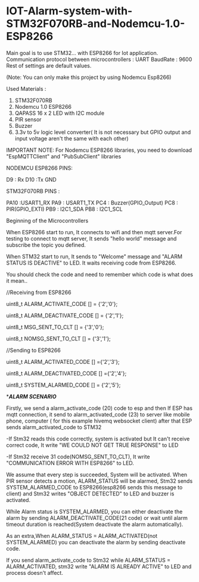 # IOT-Alarm-system-with-STM32F070RB-and-Nodemcu-1.0-ESP8266

Main goal is to use STM32... with ESP8266 for Iot application. 
Communication protocol between microcontrollers : UART BaudRate : 9600
Rest of settings are default values.

(Note: You can only make this project by using Nodemcu Esp8266)

Used Materials :
1) STM32F070RB
2) Nodemcu 1.0 ESP8266
3) QAPASS 16 x 2 LED with I2C module
4) PIR sensor
5) Buzzer
6) 3.3v to 5v logic level converter( It is not necessary but GPIO output and input voltage aren't the same with each other)

IMPORTANT NOTE: For Nodemcu ESP8266 libraries, you need to download "EspMQTTClient" and "PubSubClient" libraries 

NODEMCU ESP8266 PINS:

D9 : Rx
D10 :Tx
GND

STM32F070RB PINS :

PA10 :USART1_RX
PA9 : USART1_TX
PC4 : Buzzer(GPIO_Output)
PC8 : PIR(GPIO_EXTI)
PB9 : I2C1_SDA
PB8 : I2C1_SCL


Beginning of the Microcontrollers

When ESP8266 start to run, It connects to wifi and then mqtt server.For testing to
connect to mqtt server, It sends "hello world" message and subscribe the topic
you defined.

When STM32 start to run, It sends to "Welcome" message and "ALARM STATUS IS DEACTIVE" to LED.
It waits receiving code from ESP8266.

You should check the code and need to remember which code is what does it mean..

//Receiving from ESP8266

 uint8_t ALARM_ACTIVATE_CODE [] = {'2','0'};
 
 uint8_t ALARM_DEACTIVATE_CODE [] = {'2','1'};
 
 uint8_t MSG_SENT_TO_CLT [] = {'3','0'};
 
 uint8_t NOMSG_SENT_TO_CLT [] = {'3','1'};

//Sending to ESP8266

 uint8_t ALARM_ACTIVATED_CODE [] ={'2','3'};
 
 uint8_t ALARM_DEACTIVATED_CODE [] ={'2','4'};
 
 uint8_t SYSTEM_ALARMED_CODE [] = {'2','5'};


**********ALARM SCENARIO*********


Firstly, we send a alarm_activate_code (20) code to esp
and then If ESP has mqtt connection, it send to alarm_activated_code
(23) to server like mobile phone, computer ( for this example hivemq 
websocket client) after that ESP sends alarm_activated_code to STM32

-If Stm32 reads this code correctly, system is activated but It can't receive
correct code, It write "WE COULD NOT GET TRUE RESPONSE" to LED

-If Stm32 receive 31 code(NOMSG_SENT_TO_CLT), It write 
"COMMUNICATION ERROR WITH ESP8266" to LED.


We assume that every step is succeeded, System will be activated.
When PIR sensor detects a motion, ALARM_STATUS will be alarmed,
Stm32 sends SYSTEM_ALARMED_CODE to ESP8266(esp8266 sends this
message to client) and
Stm32 writes "OBJECT DETECTED" to LED and buzzer is activated.


While Alarm status is SYSTEM_ALARMED, you can either deactivate the alarm
by sending ALARM_DEACTIVATE_CODE(21 code) or wait until alarm timeout 
duration is reached(System deactivate the alarm automatically).



As an extra,When ALARM_STATUS = ALARM_ACTIVATED(not SYSTEM_ALARMED)
you can deactivate the alarm by sending deactivate code.

If you send alarm_activate_code to Stm32 while ALARM_STATUS =
ALARM_ACTIVATED, stm32 write "ALARM IS ALREADY ACTIVE" to LED
and process doesn't affect.


